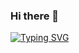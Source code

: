 ### Hi there 👋

<!-- dynamic header -->
<a href="https://git.io/typing-svg"><img src="https://readme-typing-svg.herokuapp.com?font=SourceCode+Pro&pause=1000&color=3AFFE3&center=true&vCenter=true&random=false&width=435&lines=Hey+there..;You+found+my+GitHub..;Welcome+%E3%82%B7;If+you're+interested+in+tech..;or+society..;Feel+free+to+contact+me!" alt="Typing SVG" /></a>


